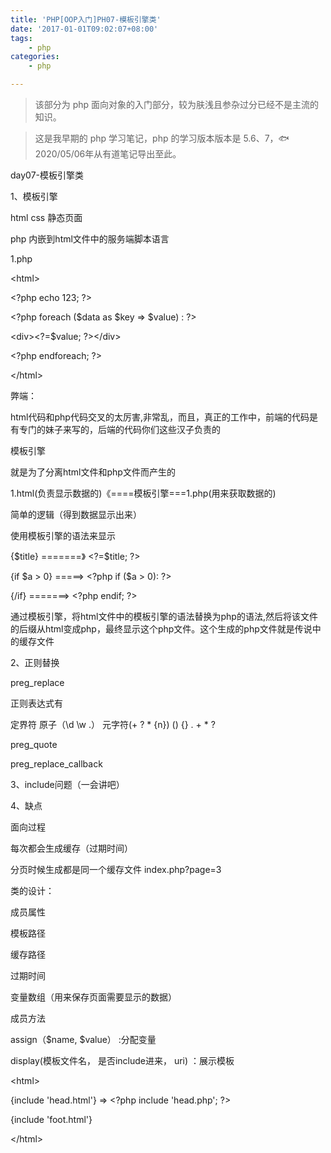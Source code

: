 ```yaml
---
title: 'PHP[OOP入门]PH07-模板引擎类'
date: '2017-01-01T09:02:07+08:00'
tags:
    - php
categories:
    - php

---
```




> 该部分为 php 面向对象的入门部分，较为肤浅且参杂过分已经不是主流的知识。

> 这是我早期的 php 学习笔记，php 的学习版本版本是 5.6、7，🐟2020/05/06年从有道笔记导出至此。


day07-模板引擎类

1、模板引擎

html css 静态页面

php 内嵌到html文件中的服务端脚本语言

1.php

\<html\>

\<?php echo 123; ?\>

\<?php foreach (\$data as \$key =\> \$value) : ?\>

\<div\>\<?=\$value; ?\>\</div\>

\<?php endforeach; ?\>

\</html\>

弊端：

html代码和php代码交叉的太厉害,非常乱，而且，真正的工作中，前端的代码是有专门的妹子来写的，后端的代码你们这些汉子负责的

模板引擎

就是为了分离html文件和php文件而产生的

1.html(负责显示数据的)《====模板引擎===1.php(用来获取数据的)

简单的逻辑（得到数据显示出来）

使用模板引擎的语法来显示

{\$title} =======》 \<?=\$title; ?\>

{if \$a \> 0} =====\> \<?php if (\$a \> 0): ?\>

{/if} =======\> \<?php endif; ?\>

通过模板引擎，将html文件中的模板引擎的语法替换为php的语法,然后将该文件的后缀从html变成php，最终显示这个php文件。这个生成的php文件就是传说中的缓存文件

2、正则替换

preg\_replace

正则表达式有

定界符 原子（\\d \\w .） 元字符(+ ? \* {n}) () {} . + \* ?

preg\_quote

preg\_replace\_callback

3、include问题（一会讲吧）

4、缺点

面向过程

每次都会生成缓存（过期时间）

分页时候生成都是同一个缓存文件 index.php?page=3

类的设计：

成员属性

模板路径

缓存路径

过期时间

变量数组（用来保存页面需要显示的数据）

成员方法

assign（\$name, \$value） :分配变量

display(模板文件名， 是否include进来， uri) ：展示模板

\<html\>

{include \'head.html\'} =\> \<?php include \'head.php\'; ?\>

{include \'foot.html\'}

\</html\>
